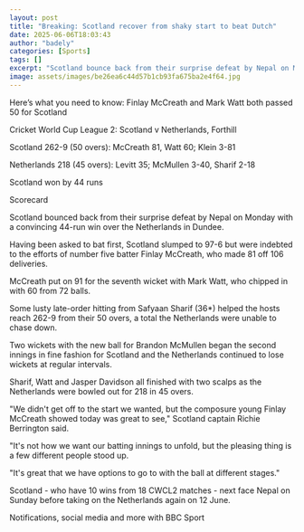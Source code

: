 ```yaml
---
layout: post
title: "Breaking: Scotland recover from shaky start to beat Dutch"
date: 2025-06-06T18:03:43
author: "badely"
categories: [Sports]
tags: []
excerpt: "Scotland bounce back from their surprise defeat by Nepal on Monday with a convincing 44-run win over the Netherlands in Dundee."
image: assets/images/be26ea6c44d57b1cb93fa675ba2e4f64.jpg
---
```


Here’s what you need to know: Finlay McCreath and Mark Watt both passed 50 for Scotland

Cricket World Cup League 2: Scotland v Netherlands, Forthill

Scotland 262-9 (50 overs): McCreath 81, Watt 60; Klein 3-81

Netherlands 218 (45 overs): Levitt 35; McMullen 3-40, Sharif 2-18

Scotland won by 44 runs

Scorecard

Scotland bounced back from their surprise defeat by Nepal on Monday with a convincing 44-run win over the Netherlands in Dundee.

Having been asked to bat first, Scotland slumped to 97-6 but were indebted to the efforts of number five batter Finlay McCreath, who made 81 off 106 deliveries.

McCreath put on 91 for the seventh wicket with Mark Watt, who chipped in with 60 from 72 balls.

Some lusty late-order hitting from Safyaan Sharif (36*) helped the hosts reach 262-9 from their 50 overs, a total the Netherlands were unable to chase down.

Two wickets with the new ball for Brandon McMullen began the second innings in fine fashion for Scotland and the Netherlands continued to lose wickets at regular intervals.

Sharif, Watt and Jasper Davidson all finished with two scalps as the Netherlands were bowled out for 218 in 45 overs.

"We didn't get off to the start we wanted, but the composure young Finlay McCreath showed today was great to see," Scotland captain Richie Berrington said. 

"It's not how we want our batting innings to unfold, but the pleasing thing is a few different people stood up.

"It's great that we have options to go to with the ball at different stages."

Scotland - who have 10 wins from 18 CWCL2 matches - next face Nepal on Sunday before taking on the Netherlands again on 12 June.

Notifications, social media and more with BBC Sport

